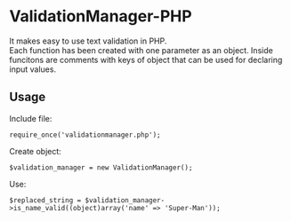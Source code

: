 # ValidationManager-PHP
It makes easy to use text validation in PHP.<br>
Each function has been created with one parameter as an object. Inside funcitons are comments with keys of object that can be used for declaring input values.

<h2><b>Usage</b></h2>

Include file:

```
require_once('validationmanager.php');
```

Create object:
```
$validation_manager = new ValidationManager();
```

Use:
```
$replaced_string = $validation_manager->is_name_valid((object)array('name' => 'Super-Man'));
```
